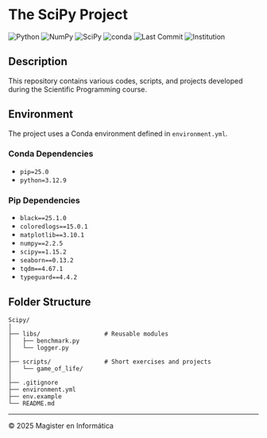 # The SciPy Project

![Python](https://img.shields.io/badge/Python-3.12.9-blue)
![NumPy](https://img.shields.io/badge/NumPy-2.2.5-orange)
![SciPy](https://img.shields.io/badge/SciPy-1.15.2-lightgrey)
![conda](https://img.shields.io/badge/Conda-25.0.0-blue)
![Last Commit](https://img.shields.io/github/last-commit/GSGEdgardo/Scipy)
![Institution](https://img.shields.io/badge/institution-Universidad%20Cat%C3%B3lica%20del%20Norte-blue)

## Description

This repository contains various codes, scripts, and projects developed during the Scientific Programming course.

## Environment

The project uses a Conda environment defined in `environment.yml`.

### Conda Dependencies
- `pip=25.0`
- `python=3.12.9`

### Pip Dependencies
- `black==25.1.0`
- `coloredlogs==15.0.1`
- `matplotlib==3.10.1`
- `numpy==2.2.5`
- `scipy==1.15.2`
- `seaborn==0.13.2`
- `tqdm==4.67.1`
- `typeguard==4.4.2`

## Folder Structure

```
Scipy/
│
├── libs/                  # Reusable modules
│   ├── benchmark.py
│   └── logger.py
│
├── scripts/               # Short exercises and projects
│   └── game_of_life/
│
├── .gitignore
├── environment.yml
├── env.example
└── README.md
```
---

© 2025 Magister en Informática
